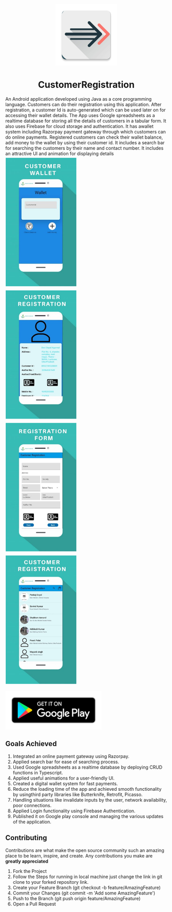 <p align="center">
  <img src="media/app_icon.png" title="App Logo">
</p>

<h1 align=center>CustomerRegistration</h1>
An Android application developed using Java as a core programming language. Customers can do their registration using this application. After registration, a customer Id is auto-generated which can be used later on for accessing their wallet details. The App uses Google spreadsheets as a realtime database for storing all the details of customers in a tabular form. It also uses Firebase for cloud storage and authentication. It has awallet system including Razorpay payment gateway through which customers can do online payments. Registered customers can check their wallet balance, add money to the wallet by using their customer id. It includes a search bar for searching the customers by their name and contact number. It includes an attractive UI and animation for displaying details

 <div class="row">
  <div class="column">
    <img src="media/scr1.jpg" alt="first" hspace="1" vspace="5" width="220" height="400">
  </div>
  <div class="column">
    <img src="media/scr2.jpg" alt="second" hspace="1" vspace="5" width="220" height="400">
  </div>
  <div class="column">
    <img src="media/scr3.jpg" alt="third" hspace="1" vspace="5" width="220" height="400">
  </div>
  <div class="column">
    <img src="media/scr4.jpg" alt="fourth" hspace="1" vspace="5" width="220" height="400">
  </div>
</div> 

<p align="left">
<a href="https://play.google.com/store/apps/details?id=com.digiflying.customerregistration">
<img src="/media/google_play.png" alt="Google Play" width="300" height="120">
</a>
</p>

## Goals Achieved
1. Integrated an online payment gateway using Razorpay.
2. Applied search bar for ease of searching process.
3. Used Google spreadsheets as a realtime database by deploying CRUD functions in Typescript.
4. Applied useful animations for a user-friendly UI.
5. Created a digital wallet system for fast payments.
6. Reduce the loading time of the app and achieved smooth functionality by usingthird party libraries like Butterknife, Retrofit, Picasso.
7. Handling situations like invalidate inputs by the user, network availability, poor connections.
8. Applied Login functionality using Firebase Authentication.
9. Published it on Google play console and managing the various updates of the application.

## Contributing
Contributions are what make the open source community such an amazing place to be learn, inspire, and create. Any contributions you make are **greatly appreciated**
1. Fork the Project
2. Follow the Steps for running in local machine just change the link in git clone to your forked repository link.
3. Create your Feature Branch (git checkout -b feature/AmazingFeature)
4. Commit your Changes (git commit -m 'Add some AmazingFeature')
5. Push to the Branch (git push origin feature/AmazingFeature)
6. Open a Pull Request

